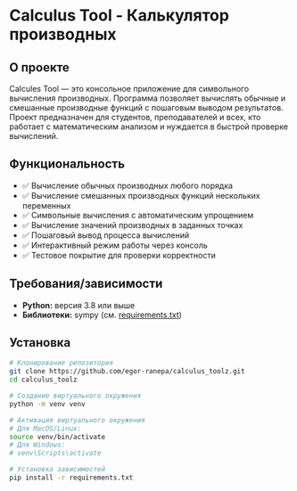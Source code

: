 # Calculus Tool - Калькулятор производных

## О проекте
Calcules Tool — это консольное приложение для символьного вычисления производных. Программа позволяет вычислять обычные и смешанные производные функций с пошаговым выводом результатов. Проект предназначен для студентов, преподавателей и всех, кто работает с математическим анализом и нуждается в быстрой проверке вычислений.

## Функциональность
- ✅ Вычисление обычных производных любого порядка
- ✅ Вычисление смешанных производных функций нескольких переменных  
- ✅ Символьные вычисления с автоматическим упрощением
- ✅ Вычисление значений производных в заданных точках
- ✅ Пошаговый вывод процесса вычислений
- ✅ Интерактивный режим работы через консоль
- ✅ Тестовое покрытие для проверки корректности

## Требования/зависимости
- **Python:** версия 3.8 или выше
- **Библиотеки:** sympy (см. [requirements.txt](requirements.txt))

## Установка
```bash
# Клонирование репозитория
git clone https://github.com/egor-ranepa/calculus_toolz.git
cd calculus_toolz

# Создание виртуального окружения
python -m venv venv

# Активация виртуального окружения
# Для MacOS/Linux:
source venv/bin/activate
# Для Windows:
# venv\Scripts\activate

# Установка зависимостей
pip install -r requirements.txt